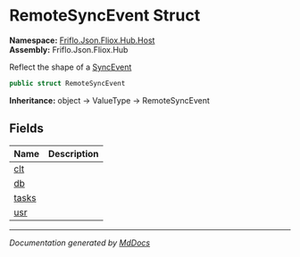 ﻿<!--  
  <auto-generated>   
    The contents of this file were generated by a tool.  
    Changes to this file may be list if the file is regenerated  
  </auto-generated>   
-->

# RemoteSyncEvent Struct

**Namespace:** [Friflo.Json.Fliox.Hub.Host](../index.md)  
**Assembly:** Friflo.Json.Fliox.Hub

 Reflect the shape of a [SyncEvent](../../Protocol/SyncEvent/index.md)

```csharp
public struct RemoteSyncEvent
```

**Inheritance:** object → ValueType → RemoteSyncEvent

## Fields

| Name                     | Description |
| ------------------------ | ----------- |
| [clt](fields/clt.md)     |             |
| [db](fields/db.md)       |             |
| [tasks](fields/tasks.md) |             |
| [usr](fields/usr.md)     |             |

___

*Documentation generated by [MdDocs](https://github.com/ap0llo/mddocs)*
